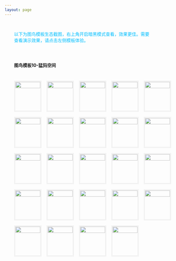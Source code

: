 ```yaml
---
layout: page
---
```

<meta name="referrer" content="never">
<!-- <demo-model url="/"></demo-model> -->

<div style="padding: 30px; color: #01BEFF">以下为图鸟模板生态截图，右上角开启暗黑模式查看，效果更佳。需要查看演示效果，请点击左侧模板体验。</div>



<div style="padding: 30px;font-weight: bold;">图鸟模板10-猛犸空间</div>

<!-- 完成，已检查 -->
<div class="waterfall">
  <!-- tabbar -->
  <div class="box">
    <img src="https://cdn.nlark.com/yuque/0/2025/jpeg/280373/1737204633638-assets/web-upload/a2b9fa04-9360-45ef-bbd1-366512619a09.jpeg" />
  </div>
  <div class="box">
    <img src="https://cdn.nlark.com/yuque/0/2025/jpeg/280373/1737204639113-assets/web-upload/9f4c8882-70ab-4169-90d7-c8387dbbb048.jpeg" />
  </div>
  <div class="box">
    <img src="https://cdn.nlark.com/yuque/0/2025/jpeg/280373/1737204642913-assets/web-upload/693014b8-10b2-4135-a04f-d1a6b5786ba3.jpeg" />
  </div>
  <div class="box">
    <img src="https://cdn.nlark.com/yuque/0/2025/jpeg/280373/1737204639106-assets/web-upload/e040f798-ce4e-4e68-891f-faf9a4ba4fc5.jpeg" />
  </div>
  <div class="box">
    <img src="https://cdn.nlark.com/yuque/0/2025/jpeg/280373/1737204635078-assets/web-upload/73c60c45-8afb-41d3-bf47-11d8d38bc7f0.jpeg" />
  </div>

  <div class="box">
    <img src="https://cdn.nlark.com/yuque/0/2025/jpeg/280373/1737204638501-assets/web-upload/7a2ce3d6-e561-466f-8538-d92c1ffed5b8.jpeg" />
  </div>
  <div class="box">
    <img src="https://cdn.nlark.com/yuque/0/2025/jpeg/280373/1737204638470-assets/web-upload/5e90cd1b-60f5-4bdd-a8a1-143cb203fcc9.jpeg" />
  </div>
  <div class="box">
    <img src="https://cdn.nlark.com/yuque/0/2025/jpeg/280373/1737204637766-assets/web-upload/bf950b93-d7c9-4684-93d7-fd9397ae4058.jpeg" />
  </div>
  <div class="box">
    <img src="https://cdn.nlark.com/yuque/0/2025/jpeg/280373/1737204637650-assets/web-upload/c1b26d2a-269d-4a43-93b2-f6d2b4c35b87.jpeg" />
  </div>
  <div class="box">
    <img src="https://cdn.nlark.com/yuque/0/2025/jpeg/280373/1737204637390-assets/web-upload/e1bc139e-b68d-41a8-890f-1dba3972f7be.jpeg" />
  </div>
    <div class="box">
    <img src="https://cdn.nlark.com/yuque/0/2025/jpeg/280373/1737204636195-assets/web-upload/b2ee2010-6f70-4e6d-8469-e66bea09f362.jpeg" />
  </div>
  <div class="box">
    <img src="https://cdn.nlark.com/yuque/0/2025/jpeg/280373/1737204637315-assets/web-upload/a0f59703-f75a-4e3e-af24-e8f5c68650a1.jpeg" />
  </div>
  <div class="box">
    <img src="https://cdn.nlark.com/yuque/0/2025/jpeg/280373/1737204636204-assets/web-upload/60a88072-b452-43e7-9e81-3cfa962aff54.jpeg" />
  </div>
  <div class="box">
    <img src="https://cdn.nlark.com/yuque/0/2025/jpeg/280373/1737204636004-assets/web-upload/cb833922-fe3f-47fb-8f81-b926ce55a97a.jpeg" />
  </div>
  <div class="box">
    <img src="https://cdn.nlark.com/yuque/0/2025/jpeg/280373/1737204635424-assets/web-upload/ebc94c5f-54d9-4863-97f3-3b3a668493e9.jpeg" />
  </div>
  <div class="box">
    <img src="https://cdn.nlark.com/yuque/0/2025/jpeg/280373/1737204635228-assets/web-upload/5f3556ea-ab33-40bf-baa5-43f44c263f98.jpeg" />
  </div>
  <div class="box">
    <img src="https://cdn.nlark.com/yuque/0/2025/jpeg/280373/1737204634917-assets/web-upload/c6a4e48f-d11d-4fce-a3c1-e0c692d69237.jpeg" />
  </div>
  <div class="box">
    <img src="https://cdn.nlark.com/yuque/0/2025/jpeg/280373/1737204634298-assets/web-upload/1acc0171-1d8e-475d-b287-17c3322667f4.jpeg" />
  </div>
  <div class="box">
    <img src="https://cdn.nlark.com/yuque/0/2025/jpeg/280373/1737204634630-assets/web-upload/acdaedc4-f816-4c34-b56d-82b8222ea236.jpeg" />
  </div>
  <div class="box">
    <img src="https://cdn.nlark.com/yuque/0/2025/jpeg/280373/1737204633223-assets/web-upload/e315e6db-1e9e-4a71-869b-f6728e25a1e5.jpeg" />
  </div>
  <div class="box">
    <img src="https://cdn.nlark.com/yuque/0/2025/jpeg/280373/1737204633047-assets/web-upload/8d0b1b28-1d99-4ba4-a385-337ec0d66c4d.jpeg" />
  </div>
  <div class="box">
    <img src="https://cdn.nlark.com/yuque/0/2025/jpeg/280373/1737204634026-assets/web-upload/33a453df-857e-4ffa-ba3f-76ab2d540968.jpeg" />
  </div>
  <div class="box">
    <img src="https://cdn.nlark.com/yuque/0/2025/jpeg/280373/1737204633730-assets/web-upload/f7c2e396-93e1-4138-9240-dcca28c14258.jpeg" />
  </div>
  <div class="box">
    <img src="https://cdn.nlark.com/yuque/0/2025/jpeg/280373/1737204632781-assets/web-upload/76cc3249-ea54-4742-8ce8-fc12629f2c86.jpeg" />
  </div>
</div>


<style scoped>


@media screen and (max-width:400px) {

}

.waterfall {
  column-count: 5; /* 设置列数 */
  column-gap: 16px; /* 设置列间距 */
  width: 100%;
  max-width: 1200px;
  margin: 0 auto;
  padding: 10px 36px 30px 30px;
}

.waterfall-pc {
  column-count: 2; /* 设置列数 */
  column-gap: 16px; /* 设置列间距 */
  width: 100%;
  max-width: 1200px;
  margin: 0 auto;
  padding: 10px 36px 30px 30px;
}

.waterfall-icon {
  column-count: 1; /* 设置列数 */
  column-gap: 16px; /* 设置列间距 */
  width: 100%;
  max-width: 1200px;
  margin: 0 auto;
  padding: 10px 36px 30px 30px;
}

.box {
  min-height: 100px;
  /* background-color: #f0f0f0; */
  margin: 0 0 16px; /* 设置项间距 */
  box-sizing: border-box;
  break-inside: avoid; /* 防止元素在列中被拆分 */
  border: 4px solid #AAAAAA20;
	/* border-radius: 10px; */
  -webkit-transition: 0.2s;
		transition: 0.2s;
}
	.box:hover {
	  border: 4px solid #01BEFF;
    /* border-radius: 10px; */
	}

.box img {
    width: 100%;
    height: auto;
    display: block;
    /* border-radius: 10px; */
    overflow: hide
}
</style>

